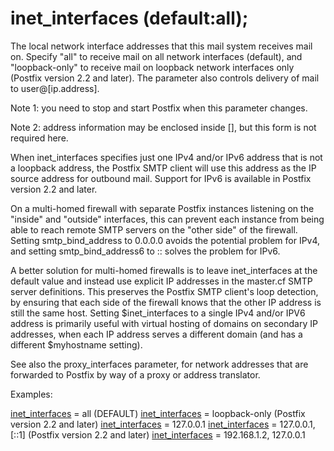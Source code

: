 # inet_interfaces (default:all); 

 The local network interface addresses that this mail system receives
mail on. Specify "all" to receive mail on all network
interfaces (default), and "loopback-only" to receive mail
on loopback network interfaces only (Postfix version 2.2 and later).  The
parameter also controls delivery of mail to user@[ip.address].



Note 1: you need to stop and start Postfix when this parameter changes.


 Note 2: address information may be enclosed inside [],
but this form is not required here. 

 When inet_interfaces specifies just one IPv4 and/or IPv6 address
that is not a loopback address, the Postfix SMTP client will use
this address as the IP source address for outbound mail. Support
for IPv6 is available in Postfix version 2.2 and later. 


On a multi-homed firewall with separate Postfix instances listening on the
"inside" and "outside" interfaces, this can prevent each instance from
being able to reach remote SMTP servers on the "other side" of the
firewall. Setting
smtp_bind_address to 0.0.0.0 avoids the potential problem for
IPv4, and setting smtp_bind_address6 to :: solves the problem
for IPv6. 


A better solution for multi-homed firewalls is to leave inet_interfaces
at the default value and instead use explicit IP addresses in
the master.cf SMTP server definitions.  This preserves the Postfix
SMTP client's
loop detection, by ensuring that each side of the firewall knows that the
other IP address is still the same host. Setting $inet_interfaces to a
single IPv4 and/or IPV6 address is primarily useful with virtual
hosting of domains on
secondary IP addresses, when each IP address serves a different domain
(and has a different $myhostname setting). 


See also the proxy_interfaces parameter, for network addresses that
are forwarded to Postfix by way of a proxy or address translator.



Examples:



<a href="postconf.5.html#inet_interfaces">inet_interfaces</a> = all (DEFAULT)
<a href="postconf.5.html#inet_interfaces">inet_interfaces</a> = loopback-only (Postfix version 2.2 and later)
<a href="postconf.5.html#inet_interfaces">inet_interfaces</a> = 127.0.0.1
<a href="postconf.5.html#inet_interfaces">inet_interfaces</a> = 127.0.0.1, [::1] (Postfix version 2.2 and later)
<a href="postconf.5.html#inet_interfaces">inet_interfaces</a> = 192.168.1.2, 127.0.0.1



